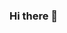 ### Hi there 👋

<!--
**besher678/besher678** is a ✨ _special_ ✨ repository because its `README.md` (this file) appears on your GitHub profile.

Here are some ideas to get you started:

- 🔭 I’m currently working on everything that has to do with Java
- 🌱 I’m currently learning Ruby on Rails while also increasing my knowledge of Java
- 📫 How to reach me: besher034@gmail.com
-->
